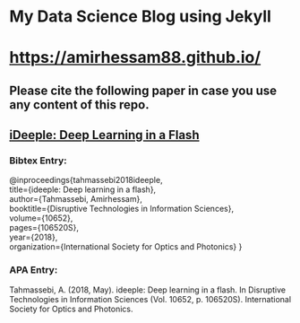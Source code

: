 # My Data Science Blog using Jekyll
# https://amirhessam88.github.io/

## Please cite the following paper in case you use any content of this repo.
## [iDeeple: Deep Learning in a Flash](https://doi.org/10.1117/12.2304418)

### Bibtex Entry:


@inproceedings{tahmassebi2018ideeple, <br/>
  title={ideeple: Deep learning in a flash},<br/>
  author={Tahmassebi, Amirhessam},<br/>
  booktitle={Disruptive Technologies in Information Sciences},<br/>
  volume={10652},<br/>
  pages={106520S},<br/>
  year={2018},<br/>
  organization={International Society for Optics and Photonics}
}


### APA Entry:

Tahmassebi, A. (2018, May). ideeple: Deep learning in a flash. In Disruptive Technologies in Information Sciences (Vol. 10652, p. 106520S). International Society for Optics and Photonics.
